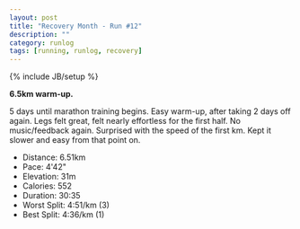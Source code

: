 ```yaml
---
layout: post
title: "Recovery Month - Run #12"
description: ""
category: runlog
tags: [running, runlog, recovery]
---
```

{% include JB/setup %}

**6.5km warm-up.**

5 days until marathon training begins.
Easy warm-up, after taking 2 days off again. Legs felt
great, felt nearly effortless for the first half. No
music/feedback again. Surprised with the speed of the first km.
Kept it slower and easy from that point on.

+ Distance: 6.51km
+ Pace: 4'42"
+ Elevation: 31m
+ Calories: 552
+ Duration: 30:35
+ Worst Split: 4:51/km (3)
+ Best Split: 4:36/km (1)
